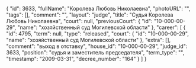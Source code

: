 {
    "id": 3633,
    "fullName": "Королева Любовь Николаевна",
    "photoURL": "",
    "tags": [],
    "comment": "",
    "layout": "judge",
    "title": "Судья Королева Любовь Николаевна",
    "court": null,
    "previousCourt": {
        "id": "10-000-00-29",
        "name": "хозяйственный суд Могилевской области"
    },
    "career": [
        {
            "id": 4795,
            "term": null,
            "type": "released",
            "court": {
                "id": "10-000-00-29",
                "name": "хозяйственный суд Могилевской области"
            },
            "extra": [],
            "comment": "выход в отставку",
            "house_id": "10-000-00-29",
            "judge_id": 3633,
            "position": "судья и заместитель председателя",
            "term_type": "",
            "timestamp": "2009-03-31",
            "decree_number": "164"
        }
    ]
}